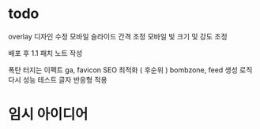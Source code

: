 # todo

overlay 디자인 수정
모바일 슬라이드 간격 조정
모바일 빛 크기 및 강도 조정

배포 후 1.1 패치 노트 작성

폭탄 터지는 이펙트
ga, favicon
SEO 최적화 ( 후순위 )
bombzone, feed 생성 로직 다시
성능 테스트
글자 반응형 적용

# 임시 아이디어

